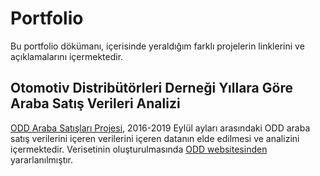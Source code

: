 # Portfolio 
Bu portfolio dökümanı, içerisinde yeraldığım farklı projelerin linklerini ve açıklamalarını içermektedir.

## Otomotiv Distribütörleri Derneği Yıllara Göre Araba Satış Verileri Analizi
[ODD Araba Satışları Projesi](https://pjournal.github.io/mef03g-spo-R-ify/ODD-Group-Assignment-by-spoRify.html), 2016-2019 Eylül ayları arasındaki ODD araba satış verilerini içeren verilerini içeren datanın elde edilmesi ve analizini içermektedir. Verisetinin oluşturulmasında [ODD websitesinden](http://www.odd.org.tr/web_2837_1/neuralnetwork.aspx?type=36) yararlanılmıştır.



